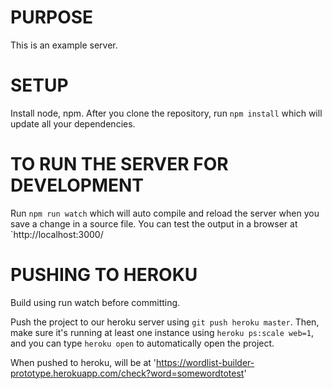 # PURPOSE

This is an example server.

# SETUP

Install node, npm.  After you clone the repository, run `npm install` which will update all your dependencies.

# TO RUN THE SERVER FOR DEVELOPMENT

Run `npm run watch` which will auto compile and reload the server when you save a change in a source file. You can test the output in a browser at `http://localhost:3000/

# PUSHING TO HEROKU

Build using run watch before committing.

Push the project to our heroku server using `git push heroku master`. Then, make sure it's running at least one instance using `heroku ps:scale web=1`, and you can type `heroku open` to automatically open the project.

When pushed to heroku, will be at 'https://wordlist-builder-prototype.herokuapp.com/check?word=somewordtotest'

